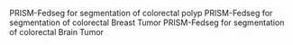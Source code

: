 PRISM-Fedseg for segmentation of colorectal polyp
PRISM-Fedseg for segmentation of colorectal Breast Tumor
PRISM-Fedseg for segmentation of colorectal Brain Tumor